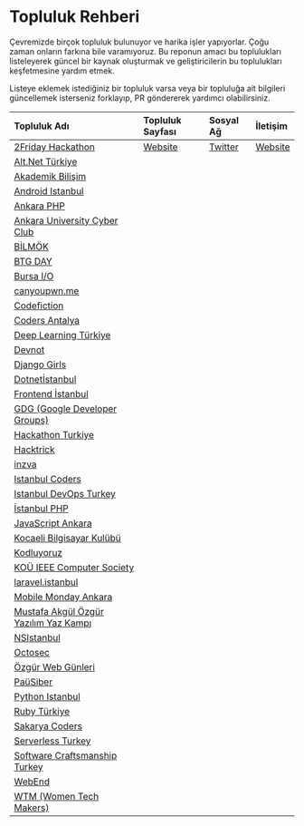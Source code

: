 
# Topluluk Rehberi

Çevremizde birçok topluluk bulunuyor ve harika işler yapıyorlar. Çoğu zaman onların farkına bile varamıyoruz. Bu reponun amacı bu toplulukları listeleyerek güncel bir kaynak oluşturmak ve geliştiricilerin bu toplulukları keşfetmesine yardım etmek.

Listeye eklemek istediğiniz bir topluluk varsa veya bir topluluğa ait bilgileri güncellemek isterseniz forklayıp, PR göndererek yardımcı olabilirsiniz.

| Topluluk Adı  | Topluluk Sayfası | Sosyal Ağ | İletişim |
|:-------------|:------------- |:-------------|:-------------|
| [2Friday Hackathon](#2Friday) | [Website](https://github.com/2Friday/Hackathon) |[Twitter](https://twitter.com/_2friday) | [Website](https://github.com/2Friday/Hackathon)|
| [Alt.Net Türkiye](#altdotnetturkiye) | | |
| [Akademik Bilişim](#akademikbilisim) | | |
| [Android Istanbul](#androidistanbul) | | |
| [Ankara PHP](#ankaraphp) | | |
| [Ankara University Cyber Club](#aucc) | | |
| [BİLMÖK](#bilmok) | | |
| [BTG DAY](#btgday) | | |
| [Bursa I/O](#bursaio) | | |
| [canyoupwn.me](#canyoupwnme) | | |
| [Codefiction](https://github.com/yusufcakmak/topluluk-rehberi/tree/community-page/community-pages/Codefiction) | | |
| [Coders Antalya](#codersantalya) | | |
| [Deep Learning Türkiye](#deeplearningturkiye) | | |
| [Devnot](#devnot) | | |
| [Django Girls](#djangogirls) | | |
| [Dotnetİstanbul](#Dotnetİstanbul) | | |
| [Frontend İstanbul](#frontendistanbul) | | |
| [GDG (Google Developer Groups)](https://github.com/yusufcakmak/topluluk-rehberi/tree/community-page/community-pages/GDG) | | |
| [Hackathon Turkiye](#hackathonturkiye) | | |
| [Hacktrick](#hacktrick) | | |
| [inzva](#inzva) | | |
| [Istanbul Coders](#istanbulcoders) | | |
| [Istanbul DevOps Turkey](#istanbuldevopsturkey) | | |
| [İstanbul PHP](#istanbulphp) | | |
| [JavaScript Ankara](#jsankara) | | |
| [Kocaeli Bilgisayar Kulübü](#KOUBK) | | |
| [Kodluyoruz](#kodluyoruz) | | |
| [KOÜ IEEE Computer Society](#KOUIEEECS) | | |
| [laravel.istanbul](#laravelistanbul) | | |
| [Mobile Monday Ankara](#momoankara) | | |
| [Mustafa Akgül Özgür Yazılım Yaz Kampı](#lyk) | | |
| [NSIstanbul](#nsistanbul) | | |
| [Octosec](#octosec) | | |
| [Özgür Web Günleri](#ozgurwebgunleri) | | |
| [PaüSiber](#pausiber) | | |
| [Python Istanbul](#pythonistanbul) | | |
| [Ruby Türkiye](#rubyturkiye) | | |
| [Sakarya Coders](#sakaryacoders) | | |
| [Serverless Turkey](#serverlessturkey) | | |
| [Software Craftsmanship Turkey](#softwarecraftsmanshipturkey) | | |
| [WebEnd](#webend) | | |
| [WTM (Women Tech Makers)](#wtm) | | |
